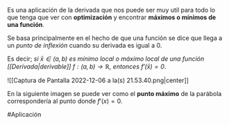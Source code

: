 
Es una aplicación de la derivada que nos puede ser muy util para todo lo que tenga que ver con **optimización** y encontrar **máximos o mínimos de una función**. 

Se basa principalmente en el hecho de que una función se dice que llega a un *punto de inflexión* cuando su derivada es igual a 0. 

Es decir; *si $\bar{x}\in(a,b)$ es mínimo local o máximo local de una función [[Derivada|derivable]] $f:(a,b)\rightarrow\mathbb{R}$, entonces $f'(\bar{x})=0$*.

![[Captura de Pantalla 2022-12-06 a la(s) 21.53.40.png|center]]


En la siguiente imagen se puede ver como el **punto máximo** de la parábola correspondería al punto donde $f'(x)=0$. 

#Aplicación 